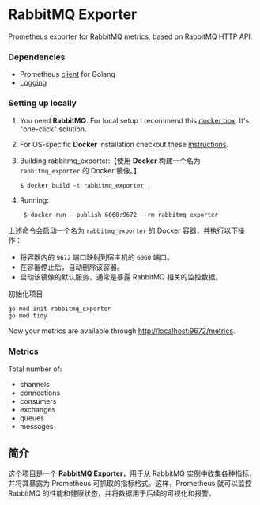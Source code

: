 # RabbitMQ Exporter

Prometheus exporter for RabbitMQ metrics, based on RabbitMQ HTTP API.

### Dependencies

* Prometheus [client](https://github.com/prometheus/client_golang) for Golang
* [Logging](https://github.com/Sirupsen/logrus)

### Setting up locally

1. You need **RabbitMQ**. For local setup I recommend this [docker box](https://github.com/mikaelhg/docker-rabbitmq). It's "one-click" solution.

2. For OS-specific **Docker** installation checkout these [instructions](https://docs.docker.com/installation/).

3. Building rabbitmq_exporter:【使用 **Docker** 构建一个名为 `rabbitmq_exporter` 的 Docker 镜像。】

    ```
    $ docker build -t rabbitmq_exporter .
    ```

4. Running:

        $ docker run --publish 6060:9672 --rm rabbitmq_exporter

上述命令会启动一个名为 `rabbitmq_exporter` 的 Docker 容器，并执行以下操作：

- 将容器内的 `9672` 端口映射到宿主机的 `6060` 端口。
- 在容器停止后，自动删除该容器。
- 启动该镜像的默认服务，通常是暴露 RabbitMQ 相关的监控数据。

初始化项目

```bash
go mod init rabbitmq_exporter
go mod tidy
```

Now your metrics are available through [http://localhost:9672/metrics](http://localhost::9672/metrics).

### Metrics

Total number of:

* channels
* connections
* consumers
* exchanges
* queues
* messages

## 简介

这个项目是一个 **RabbitMQ Exporter**，用于从 RabbitMQ 实例中收集各种指标，并将其暴露为 Prometheus 可抓取的指标格式。这样，Prometheus 就可以监控 RabbitMQ 的性能和健康状态，并将数据用于后续的可视化和报警。







